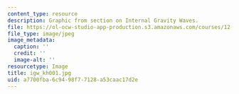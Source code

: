 ```yaml
---
content_type: resource
description: Graphic from section on Internal Gravity Waves.
file: https://ol-ocw-studio-app-production.s3.amazonaws.com/courses/12-802-wave-motions-in-the-ocean-and-atmosphere-spring-2004/a7700fba6c9498f77128a53caac17d2e_igw_kh001.jpg
file_type: image/jpeg
image_metadata:
  caption: ''
  credit: ''
  image-alt: ''
resourcetype: Image
title: igw_kh001.jpg
uid: a7700fba-6c94-98f7-7128-a53caac17d2e
---
```


